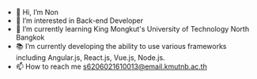 - 👋 Hi, I’m Non
- 👀 I’m interested in Back-end Developer
- 🌱 I’m currently learning King Mongkut's University of Technology North Bangkok
- 📚 I’m currently developing the ability to use various frameworks including Angular.js, React.js, Vue.js, Node.js.
- 📫 How to reach me s6206021610013@email.kmutnb.ac.th

<!---
6206021610013/6206021610013 is a ✨ special ✨ repository because its README.md (this file) appears on your GitHub profile.
You can click the Preview link to take a look at your changes.
